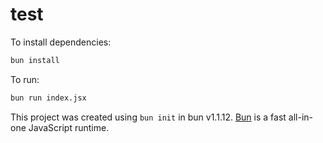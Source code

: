 # test

To install dependencies:

```bash
bun install
```

To run:

```bash
bun run index.jsx
```

This project was created using `bun init` in bun v1.1.12. [Bun](https://bun.sh) is a fast all-in-one JavaScript runtime.
